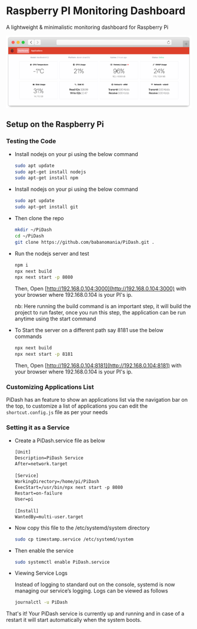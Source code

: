# Raspberry PI Monitoring Dashboard

A lightweight & minimalistic monitoring dashboard for Raspberry Pi

![screenshot](screenshot.png "screenshot")

## Setup on the Raspberry Pi

### Testing the Code

- Install nodejs on your pi using the below command

  ```bash
  sudo apt update
  sudo apt-get install nodejs
  sudo apt-get install npm
  ```
  
- Install nodejs on your pi using the below command

  ```bash
  sudo apt update
  sudo apt-get install git
  ```
  
- Then clone the repo

  ```bash
  mkdir ~/PiDash
  cd ~/PiDash
  git clone https://github.com/babanomania/PiDash.git .
  ```

- Run the nodejs server and test

  ```bash
  npm i
  npx next build
  npx next start -p 8080
  ```
  
  Then, Open [http://192.168.0.104:3000](http://192.168.0.104:3000) with your browser where 192.168.0.104 is your PI's ip.
  
  nb: Here running the build command is an important step, it will build the project to run faster,
  once you run this step, the application can be run anytime using the start command

- To Start the server on a different path say 8181 use the below commands

  ```bash
  npx next build
  npx next start -p 8181
  ```

  Then, Open [http://192.168.0.104:8181](http://192.168.0.104:8181) with your browser where 192.168.0.104 is your PI's ip.

### Customizing Applications List

  PiDash has an feature to show an applications list via the navigation bar on the top, to customize a list of applications you can edit the `shortcut.config.js` file as per your needs

### Setting it as a Service

- Create a PiDash.service file as below

  ```
  [Unit]
  Description=PiDash Service
  After=network.target

  [Service]
  WorkingDirectory=/home/pi/PiDash
  ExecStart=/usr/bin/npx next start -p 8080
  Restart=on-failure
  User=pi

  [Install]
  WantedBy=multi-user.target
  ```
  
- Now copy this file to the /etc/systemd/system directory
  
    ```bash
    sudo cp timestamp.service /etc/systemd/system
    
- Then enable the service
  
    ```bash
    sudo systemctl enable PiDash.service
    ```
    
- Viewing Service Logs
    
    Instead of logging to standard out on the console, systemd is now managing our service’s logging. Logs can be viewed as follows

    ```bash
    journalctl -u PiDash
    ```
    
That's it! Your PiDash service is currently up and running and in case of a restart it will start automatically when the system boots.

